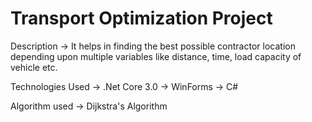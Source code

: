 # Transport Optimization Project

Description
-> It helps in finding the best possible contractor location depending upon multiple variables like distance, time, load capacity of vehicle etc.

Technologies Used
-> .Net Core 3.0
-> WinForms
-> C#

Algorithm used
-> Dijkstra's Algorithm
